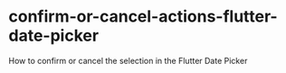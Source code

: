# confirm-or-cancel-actions-flutter-date-picker
How to confirm or cancel the selection in the Flutter Date Picker
